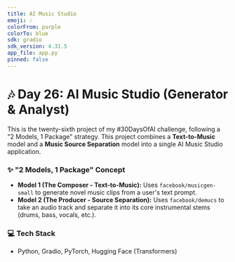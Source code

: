 ```yaml
---
title: AI Music Studio
emoji: 🎶
colorFrom: purple
colorTo: blue
sdk: gradio
sdk_version: 4.31.5
app_file: app.py
pinned: false
---
```


# 🎶 Day 26: AI Music Studio (Generator & Analyst)

This is the twenty-sixth project of my #30DaysOfAI challenge, following a "2 Models, 1 Package" strategy. This project combines a **Text-to-Music** model and a **Music Source Separation** model into a single AI Music Studio application.

### ✨ "2 Models, 1 Package" Concept
* **Model 1 (The Composer - Text-to-Music):** Uses `facebook/musicgen-small` to generate novel music clips from a user's text prompt.
* **Model 2 (The Producer - Source Separation):** Uses `facebook/demucs` to take an audio track and separate it into its core instrumental stems (drums, bass, vocals, etc.).

### 💻 Tech Stack
-   Python, Gradio, PyTorch, Hugging Face (Transformers)